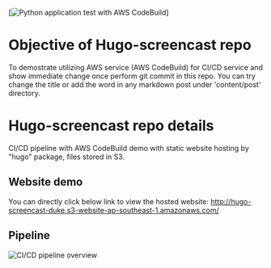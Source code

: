 [![Python application test with AWS CodeBuild](https://codebuild.ap-southeast-1.amazonaws.com/badges?uuid=eyJlbmNyeXB0ZWREYXRhIjoiRmxEQzJXRms4TW96cXhaK3RnK21rUmlTNXJ4ZDRDR1Q0Qm9Oc3Urb0ZmUy9ORy9yVjVxVVlsYjdIYVhpd0VLUVNmaTRwYjZUZW56RWIyNVdVVVZ4bGdrPSIsIml2UGFyYW1ldGVyU3BlYyI6IjZpNnoya3lkWTA3SkVwOVciLCJtYXRlcmlhbFNldFNlcmlhbCI6MX0%3D&branch=main)]

# Objective of Hugo-screencast repo
To demostrate utilizing AWS service (AWS CodeBuild) for CI/CD service and show immediate change once perform git commit in this repo.
You can try change the title or add the word in any markdown post under 'content/post' directory.

# Hugo-screencast repo details
CI/CD pipeline with AWS CodeBuild demo with static website hosting by "hugo" package, files stored in S3. 

## Website demo
You can directly click below link to view the hosted website:
http://hugo-screencast-duke.s3-website-ap-southeast-1.amazonaws.com/

## Pipeline
![CI/CD pipeline overview](https://github.com/chanyanhon/hugo-screencast/assets/58969744/49b668e0-2f20-487c-950e-c148063d4b3a)
